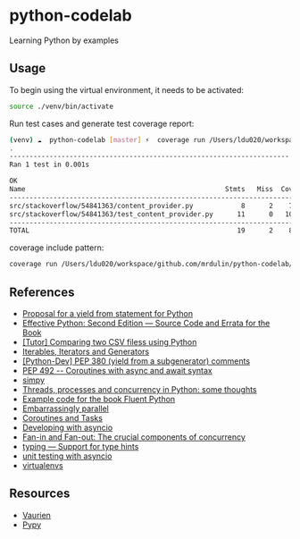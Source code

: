 # python-codelab

Learning Python by examples

## Usage

To begin using the virtual environment, it needs to be activated:

```bash
source ./venv/bin/activate
```

Run test cases and generate test coverage report:

```bash
(venv) ☁  python-codelab [master] ⚡  coverage run /Users/ldu020/workspace/github.com/mrdulin/python-codelab/src/stackoverflow/54841363/test_content_provider.py && coverage report -m
.
----------------------------------------------------------------------
Ran 1 test in 0.001s

OK
Name                                                  Stmts   Miss  Cover   Missing
-----------------------------------------------------------------------------------
src/stackoverflow/54841363/content_provider.py            8      2    75%   3-4
src/stackoverflow/54841363/test_content_provider.py      11      0   100%
-----------------------------------------------------------------------------------
TOTAL                                                    19      2    89%
```

coverage include pattern:

```bash
coverage run /Users/ldu020/workspace/github.com/mrdulin/python-codelab/src/stackoverflow/60680124/test_employee.py && coverage report -m --include="src/*"
```

## References

- [Proposal for a yield from statement for Python](http://www.cosc.canterbury.ac.nz/greg.ewing/python/yield-from/yield_from.html)
- [Effective Python: Second Edition — Source Code and Errata for the Book](https://github.com/bslatkin/effectivepython)
- [[Tutor] Comparing two CSV filess using Python](https://mail.python.org/pipermail/tutor/2015-February/104200.html)
- [Iterables, Iterators and Generators](https://nbviewer.jupyter.org/github/wardi/iterables-iterators-generators/blob/master/Iterables,%20Iterators,%20Generators.ipynb)
- [[Python-Dev] PEP 380 (yield from a subgenerator) comments](https://mail.python.org/pipermail/python-dev/2009-March/087382.html)
- [PEP 492 -- Coroutines with async and await syntax](https://www.python.org/dev/peps/pep-0492/)
- [simpy](https://pypi.org/project/simpy/)
- [Threads, processes and concurrency in Python: some thoughts](https://www.artima.com/weblogs/viewpost.jsp?thread=299551)
- [Example code for the book Fluent Python](https://github.com/fluentpython/example-code)
- [Embarrassingly parallel](https://en.wikipedia.org/wiki/Embarrassingly_parallel)
- [Coroutines and Tasks](https://docs.python.org/3.8/library/asyncio-task.html)
- [Developing with asyncio](https://docs.python.org/3/library/asyncio-dev.html)
- [Fan-in and Fan-out: The crucial components of concurrency](https://www.youtube.com/watch?v=CWmq-jtkemY)
- [typing — Support for type hints](https://docs.python.org/3/library/typing.html)
- [unit testing with asyncio](http://jacobbridges.github.io/post/unit-testing-with-asyncio/)
- [virtualenvs](https://docs.python-guide.org/dev/virtualenvs/)

## Resources

- [Vaurien](https://vaurien.readthedocs.io/en/1.8/)
- [Pypy](https://www.pypy.org/)
